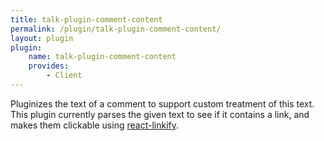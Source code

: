 ```yaml
---
title: talk-plugin-comment-content
permalink: /plugin/talk-plugin-comment-content/
layout: plugin
plugin:
    name: talk-plugin-comment-content
    provides:
        - Client
---
```


Pluginizes the text of a comment to support custom treatment of this text. This
plugin currently parses the given text to see if it contains a link, and makes
them clickable using
[react-linkify](https://www.npmjs.com/package/react-linkify).
